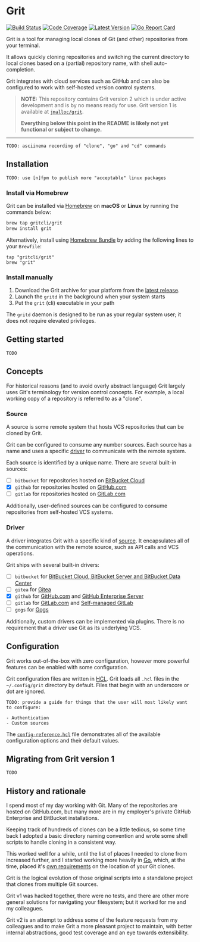 # Grit

[![Build Status](https://github.com/gritcli/grit/workflows/CI/badge.svg)](https://github.com/gritcli/grit/actions?workflow=CI)
[![Code Coverage](https://img.shields.io/codecov/c/github/gritcli/grit/main.svg)](https://codecov.io/github/gritcli/grit)
[![Latest Version](https://img.shields.io/github/tag/gritcli/grit.svg?label=semver)](https://semver.org)
[![Go Report Card](https://goreportcard.com/badge/github.com/gritcli/grit)](https://goreportcard.com/report/github.com/gritcli/grit)

Grit is a tool for managing local clones of Git (and other) repositories from
your terminal.

It allows quickly cloning repositories and switching the current directory to
local clones based on a (partial) repository name, with shell auto-completion.

Grit integrates with cloud services such as GitHub and can also be configured to
work with self-hosted version control systems.

> **NOTE:** This repository contains Grit version 2 which is under active
> development and is by no means ready for use. Grit version 1 is available at
> [`jmalloc/grit`](https://github.com/jmalloc/grit).
>
> **Everything below this point in the README is likely not yet functional or
> subject to change.**

---

```
TODO: asciinema recording of "clone", "go" and "cd" commands
```

## Installation

```
TODO: use [n]fpm to publish more "acceptable" linux packages
```

### Install via Homebrew

Grit can be installed via [Homebrew](https://brew.sh) on **macOS** or **Linux**
by running the commands below:

```bash
brew tap gritcli/grit
brew install grit
```

Alternatively, install using [Homebrew
Bundle](https://github.com/Homebrew/homebrew-bundle) by adding the following
lines to your `Brewfile`:

```Brewfile
tap "gritcli/grit"
brew "grit"
```

### Install manually

1. Download the Grit archive for your platform from the [latest release](https://github.com/gritcli/grit/releases/latest).
2. Launch the `gritd` in the background when your system starts
3. Put the `grit` (cli) executable in your path

The `gritd` daemon is designed to be run as your regular system user; it does
not require elevated privileges.

## Getting started

```
TODO
```

## Concepts

For historical reasons (and to avoid overly abstract language) Grit largely uses
Git's terminology for version control concepts. For example, a local working
copy of a repository is referred to as a "clone".

### Source

A source is some remote system that hosts VCS repositories that can be cloned by
Grit.

Grit can be configured to consume any number sources. Each source has a name and
uses a specific [driver](#driver) to communicate with the remote system.

Each source is identified by a unique name. There are several built-in sources:

- [ ] `bitbucket` for repositories hosted on [BitBucket Cloud](https://bitbucket.org/product/)
- [x] `github` for repositories hosted on [GitHub.com](https://github.com)
- [ ] `gitlab` for repositories hosted on [GitLab.com](https://gitlab.com/explore)

Additionally, user-defined sources can be configured to consume repositories
from self-hosted VCS systems.

### Driver

A driver integrates Grit with a specific kind of [source](#source). It
encapsulates all of the communication with the remote source, such as API calls
and VCS operations.

Grit ships with several built-in drivers:

- [ ] `bitbucket` for [BitBucket Cloud, BitBucket Server and BitBucket Data Center](https://bitbucket.org/product/guides/getting-started/overview#bitbucket-software-hosting-options)
- [ ] `gitea` for [Gitea](https://gitea.io)
- [x] `github` for [GitHub.com](https://github.com) and [GitHub Enterprise Server](https://docs.github.com/en/get-started/signing-up-for-github/setting-up-a-trial-of-github-enterprise-server)
- [ ] `gitlab` for [GitLab.com](https://gitlab.com/explore) and [Self-managed GitLab](https://about.gitlab.com/install/)
- [ ] `gogs` for [Gogs](https://gogs.io)

Additionally, custom drivers can be implemented via plugins. There is no
requirement that a driver use Git as its underlying VCS.

## Configuration

Grit works out-of-the-box with zero configuration, however more powerful
features can be enabled with some configuration.

Grit configuration files are written in
[HCL](https://github.com/hashicorp/hcl#why). Grit loads all `.hcl` files in the
`~/.config/grit` directory by default. Files that begin with an underscore or
dot are ignored.

```
TODO: provide a guide for things that the user will most likely want to configure:

- Authentication
- Custom sources
```

The [`config-reference.hcl`](config-reference.hcl) file demonstrates all of the
available configuration options and their default values.

## Migrating from Grit version 1

```
TODO
```

## History and rationale

I spend most of my day working with Git. Many of the repositories are hosted on
GitHub.com, but many more are in my employer's private GitHub Enterprise and
BitBucket installations.

Keeping track of hundreds of clones can be a little tedious, so some time back
I adopted a basic directory naming convention and wrote some shell scripts to
handle cloning in a consistent way.

This worked well for a while, until the list of places I needed to clone from
increased further, and I started working more heavily in [Go](http://golang.org),
which, at the time, placed it's [own requirements](https://github.com/golang/go/wiki/GOPATH)
on the location of your Git clones.

Grit is the logical evolution of those original scripts into a standalone
project that clones from multiple Git sources.

Grit v1 was hacked together, there were no tests, and there are other more
general solutions for navigating your filesystem; but it worked for me and my
colleagues.

Grit v2 is an attempt to address some of the feature requests from my colleagues
and to make Grit a more pleasant project to maintain, with better internal
abstractions, good test coverage and an eye towards extensibility.
